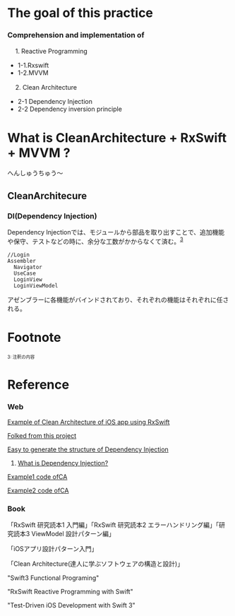 
#  The goal of this practice
### Comprehension and implementation of

　   1. Reactive Programming
    
 - 1-1.Rxswift
 - 1-2.MVVM
   
　   2. Clean Architecture
    
 - 2-1 Dependency Injection  
 - 2-2 Dependency inversion principle


  
# What is CleanArchitecture + RxSwift + MVVM ?

へんしゅうちゅう〜

## CleanArchitecure

### DI(Dependency Injection) 
Dependency Injectionでは、モジュールから部品を取り出すことで、追加機能や保守、テストなどの時に、余分な工数がかからなくて済む。<sup><a href="#3">3</a></sup>
```
//Login
Assembler
  Navigator
  UseCase
  LoginView
  LoginViewModel
```
アゼンブラーに各機能がバインドされており、それぞれの機能はそれぞれに任される。


# Footnote
<span id="3" style="font-size:x-small">3: 注釈の内容</span>


# Reference

### Web
[Example of Clean Architecture of iOS app using RxSwift](https://github.com/sergdort/CleanArchitectureRxSwift)

[Folked from this project](https://github.com/tuan188/MGCleanArchitecture)

[Easy to generate the structure of Dependency Injection](https://github.com/tuan188/MGiGen)

1. [What is Dependency Injection?](https://medium.com/makingtuenti/dependency-injection-in-swift-part-1-236fddad144a)

[Example1 code ofCA](https://github.com/peaks-cc/iOS_architecture_samplecode)

[Example2 code ofCA](https://github.com/koutalou/iOS-CleanArchitecture)

### Book
「RxSwift 研究読本1 入門編」「RxSwift 研究読本2 エラーハンドリング編」「研究読本3 ViewModel 設計パターン編」　

「iOSアプリ設計パターン入門」

「Clean Architecture(達人に学ぶソフトウェアの構造と設計)」

"Swift3 Functional Programing"

"RxSwift Reactive Programming with Swift"

"Test-Driven iOS Development with Swift 3"

